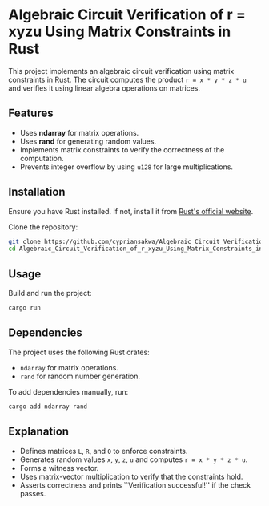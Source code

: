 # Algebraic Circuit Verification of r = xyzu Using Matrix Constraints in Rust

This project implements an algebraic circuit verification using matrix constraints in Rust. The circuit computes the product `r = x * y * z * u` and verifies it using linear algebra operations on matrices.

## Features

- Uses **ndarray** for matrix operations.
- Uses **rand** for generating random values.
- Implements matrix constraints to verify the correctness of the computation.
- Prevents integer overflow by using `u128` for large multiplications.

## Installation

Ensure you have Rust installed. If not, install it from [Rust's official website](https://www.rust-lang.org/).

Clone the repository:

```sh
git clone https://github.com/cypriansakwa/Algebraic_Circuit_Verification_of_r_xyzu_Using_Matrix_Constraints_in_Rust.git
cd Algebraic_Circuit_Verification_of_r_xyzu_Using_Matrix_Constraints_in_Rust
```
## Usage
Build and run the project:
```sh
cargo run
```
## Dependencies
The project uses the following Rust crates:
- `ndarray` for matrix operations.
- `rand` for random number generation.

To add dependencies manually, run:
```sh
cargo add ndarray rand
```
## Explanation
- Defines matrices `L`, `R`, and `O` to enforce constraints.
- Generates random values `x`, `y`, `z`, `u` and computes `r = x * y * z * u`.
- Forms a witness vector.
- Uses matrix-vector multiplication to verify that the constraints hold.
- Asserts correctness and prints ``Verification successful!'' if the check passes.
